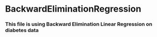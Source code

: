 # BackwardEliminationRegression

### This file is using Backward Elimination Linear Regression on diabetes data
